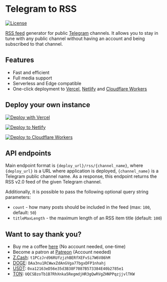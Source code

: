 # Telegram to RSS

[![License](https://img.shields.io/github/license/akopachov/sveltab)](/LICENSE)

[RSS feed](https://en.wikipedia.org/wiki/RSS) generator for public [Telegram](https://telegram.org/) channels.
It allows you to stay in tune with any public channel without having an account and being subscribed to that channel.

## Features

* Fast and efficient
* Full media support
* Serverless and Edge compatible
* One-click deployment to [Vercel](https://vercel.com/), [Netlify](https://www.netlify.com/) and [Cloudflare Workers](https://workers.cloudflare.com/)

## Deploy your own instance

[![Deploy with Vercel](https://vercel.com/button)](https://vercel.com/new/clone?repository-url=https%3A%2F%2Fgithub.com%2Fakopachov%2Ftelegram2rss)

[![Deploy to Netlify](https://www.netlify.com/img/deploy/button.svg)](https://app.netlify.com/start/deploy?repository=https://github.com/akopachov/telegram2rss)

[![Deploy to Cloudflare Workers](https://deploy.workers.cloudflare.com/button)](https://deploy.workers.cloudflare.com/?url=https://github.com/akopachov/telegram2rss)

## API endpoints

Main endpoint format is `{deploy_url}/rss/{channel_name}`, where `{deploy_url}` is a URL where application is deployed, `{channel_name}` is a Telegram public channel name. As a response, this endpoint returns the RSS v2.0 feed of the given Telegram channel.

Additionally, it is possible to pass the following optional query string parameters:

* `count` - how many posts should be included in the feed (max: `100`, default: `50`)
* `titleMaxLength` - the maximum length of an RSS item title (default: `100`)

## Want to say thank you?

* Buy me a coffee [here](https://ko-fi.com/akopachov) (No account needed, one-time)
* Become a patron at [Patreon](https://patreon.com/akopachov) (Account needed)
* [Z.Cash](https://z.cash/): `t1PCzJrd96RUfzjzhBERfXEFvSi7W6V86hM`
* [DOGE](https://dogecoin.com/): `DAa3nu1RCWwxZdAnGVga77bgxDFP1nhahj`
* [USDT](https://tether.to): `0xa12163eD56e35d3B38F7087B573384E40b2785e1`
* [TON](https://ton.org/): `UQCSBzoTb1B7RhXnka5RegmdjHR3gQwRVgZHNPPqzjjvlTKW`
